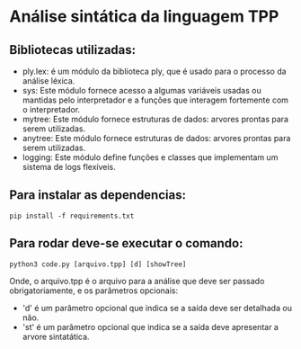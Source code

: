 # Análise sintática da linguagem TPP

## Bibliotecas utilizadas:
- ply.lex: é um módulo da biblioteca ply, que é usado para o processo da análise léxica.
- sys: Este módulo fornece acesso a algumas variáveis usadas ou mantidas pelo interpretador e a funções que interagem fortemente com o interpretador.
- mytree: Este módulo fornece estruturas de dados: arvores prontas para serem utilizadas. 
- anytree: Este módulo fornece estruturas de dados: arvores prontas para serem utilizadas. 
- logging: Este módulo define funções e classes que implementam um sistema de logs flexíveis.

## Para instalar as dependencias:
```pip install -f requirements.txt ```

## Para rodar deve-se executar o comando:
```python3 code.py [arquivo.tpp] [d] [showTree] ```

Onde, o arquivo.tpp é o arquivo para a análise que deve ser passado obrigatoriamente, e os parâmetros opcionais:
- 'd' é um parâmetro opcional que indica se a saída deve ser detalhada ou não.
- 'st' é um parâmetro opcional que indica se a saída deve apresentar a arvore sintatática.